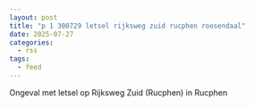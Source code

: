 ```yaml
---
layout: post
title: "p 1 300729 letsel rijksweg zuid rucphen roosendaal"
date: 2025-07-27
categories: 
  - rss
tags: 
  - feed
---
```


Ongeval met letsel op Rijksweg Zuid (Rucphen) in Rucphen
